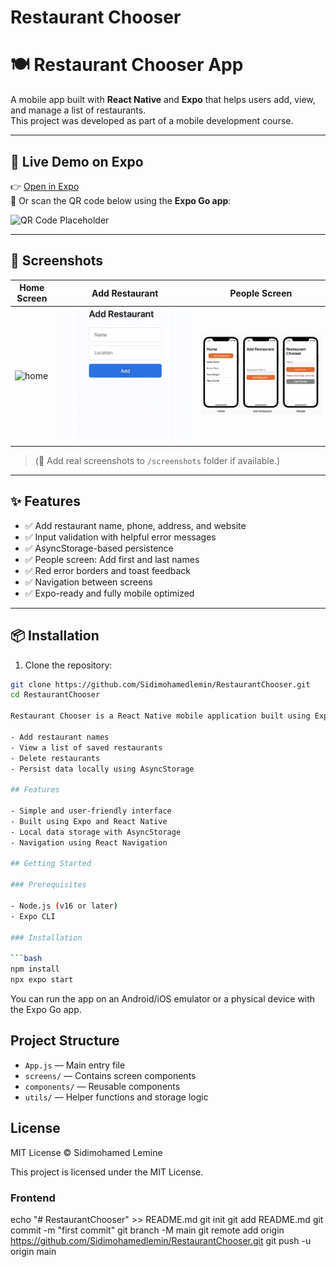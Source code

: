# Restaurant Chooser
# 🍽️ Restaurant Chooser App

A mobile app built with **React Native** and **Expo** that helps users add, view, and manage a list of restaurants.  
This project was developed as part of a mobile development course.

---

## 🚀 Live Demo on Expo

👉 [Open in Expo](https://expo.dev/@sidi63/restaurantchooser)  
📱 Or scan the QR code below using the **Expo Go app**:

![QR Code Placeholder](https://api.qrserver.com/v1/create-qr-code/?size=150x150&data=https://expo.dev/@sidi63/restaurantchooser)

---

## 📸 Screenshots

| Home Screen | Add Restaurant | People Screen |
|-------------|----------------|----------------|
| ![home](screenshots/home.png) | ![add](screenshots/add.png) | ![people](screenshots/people.png) |

> (📌 Add real screenshots to `/screenshots` folder if available.)

---

## ✨ Features

- ✅ Add restaurant name, phone, address, and website
- ✅ Input validation with helpful error messages
- ✅ AsyncStorage-based persistence
- ✅ People screen: Add first and last names
- ✅ Red error borders and toast feedback
- ✅ Navigation between screens
- ✅ Expo-ready and fully mobile optimized

---

## 📦 Installation

1. Clone the repository:

```bash
git clone https://github.com/Sidimohamedlemin/RestaurantChooser.git
cd RestaurantChooser

Restaurant Chooser is a React Native mobile application built using Expo. The app allows users to:

- Add restaurant names
- View a list of saved restaurants
- Delete restaurants
- Persist data locally using AsyncStorage

## Features

- Simple and user-friendly interface
- Built using Expo and React Native
- Local data storage with AsyncStorage
- Navigation using React Navigation

## Getting Started

### Prerequisites

- Node.js (v16 or later)
- Expo CLI

### Installation

```bash
npm install
npx expo start
```

You can run the app on an Android/iOS emulator or a physical device with the Expo Go app.

## Project Structure

- `App.js` — Main entry file
- `screens/` — Contains screen components
- `components/` — Reusable components
- `utils/` — Helper functions and storage logic

## License
MIT License © Sidimohamed Lemine

This project is licensed under the MIT License.
### Frontend
echo "# RestaurantChooser" >> README.md
git init
git add README.md
git commit -m "first commit"
git branch -M main
git remote add origin https://github.com/Sidimohamedlemin/RestaurantChooser.git
git push -u origin main